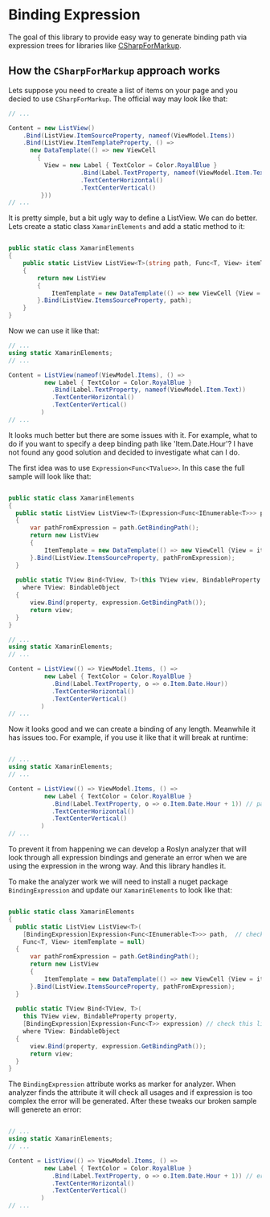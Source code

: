 # Binding Expression

The goal of this library to provide easy way to generate binding path via expression trees for libraries like [CSharpForMarkup](https://github.com/VincentH-Net/CSharpForMarkup).

## How the ` CSharpForMarkup ` approach works

Lets suppose you need to create a list of items on your page and you decied to use ` CSharpForMarkup `. The official way may look like that:

``` cs 
// ...

Content = new ListView()
    .Bind(ListView.ItemSourceProperty, nameof(ViewModel.Items))
    .Bind(ListView.ItemTemplateProperty, () => 
      new DataTemplate(() => new ViewCell 
        { 
          View = new Label { TextColor = Color.RoyalBlue }
                    .Bind(Label.TextProperty, nameof(ViewModel.Item.Text))
                    .TextCenterHorizontal()
                    .TextCenterVertical() 
         }))
// ...
```

It is pretty simple, but a bit ugly way to define a ListView. We can do better.
Lets create a static class ` XamarinElements ` and add a static method to it:

``` cs 

public static class XamarinElements
{
    public static ListView ListView<T>(string path, Func<T, View> itemTemplate = null)
    {
        return new ListView
        {
            ItemTemplate = new DataTemplate(() => new ViewCell {View = itemTemplate?.Invoke()})
        }.Bind(ListView.ItemsSourceProperty, path);
    }
}
```

Now we can use it like that:
``` cs
// ...
using static XamarinElements;
// ...

Content = ListView(nameof(ViewModel.Items), () => 
          new Label { TextColor = Color.RoyalBlue }
            .Bind(Label.TextProperty, nameof(ViewModel.Item.Text))
            .TextCenterHorizontal()
            .TextCenterVertical() 
         )
// ...
```

It looks much better but there are some issues with it. For example, what to do if you want to specify a deep binding path like 'Item.Date.Hour'? 
I have not found any good solution and decided to investigate what can I do.

The first idea was to use ` Expression<Func<TValue>> `.
In this case the full sample will look like that:
``` cs

public static class XamarinElements
{
  public static ListView ListView<T>(Expression<Func<IEnumerable<T>>> path, Func<T, View> itemTemplate = null)
  {
      var pathFromExpression = path.GetBindingPath();
      return new ListView
      {
          ItemTemplate = new DataTemplate(() => new ViewCell {View = itemTemplate?.Invoke(default)})
      }.Bind(ListView.ItemsSourceProperty, pathFromExpression);
  }
  
  public static TView Bind<TView, T>(this TView view, BindableProperty property, Expression<Func<T>> expression)
    where TView: BindableObject
  {
      view.Bind(property, expression.GetBindingPath());
      return view;
  }
}

// ...
using static XamarinElements;
// ...

Content = ListView(() => ViewModel.Items, () => 
          new Label { TextColor = Color.RoyalBlue }
            .Bind(Label.TextProperty, o => o.Item.Date.Hour))
            .TextCenterHorizontal()
            .TextCenterVertical() 
         )
// ...

``` 
Now it looks good and we can create a binding of any length. Meanwhile it has issues too. For example, if you use it like that it will break at runtime:
``` cs

// ...
using static XamarinElements;
// ...

Content = ListView(() => ViewModel.Items, () => 
          new Label { TextColor = Color.RoyalBlue }
            .Bind(Label.TextProperty, o => o.Item.Date.Hour + 1)) // pay attention to this line
            .TextCenterHorizontal()
            .TextCenterVertical() 
         )
// ...

```
To prevent it from happening we can develop a Roslyn analyzer that will look through all expression bindings and generate an error when we are using the expression in the wrong way.
And this library handles it. 

To make the analyzer work we will need to install a nuget package ` BindingExpression ` and update our ` XamarinElements ` to look like that:
``` cs

public static class XamarinElements
{
  public static ListView ListView<T>(
    [BindingExpression]Expression<Func<IEnumerable<T>>> path,  // check this like
    Func<T, View> itemTemplate = null)
  {
      var pathFromExpression = path.GetBindingPath();
      return new ListView
      {
          ItemTemplate = new DataTemplate(() => new ViewCell {View = itemTemplate?.Invoke(default)})
      }.Bind(ListView.ItemsSourceProperty, pathFromExpression);
  }
  
  public static TView Bind<TView, T>(
    this TView view, BindableProperty property, 
    [BindingExpression]Expression<Func<T>> expression) // check this like
    where TView: BindableObject
  {
      view.Bind(property, expression.GetBindingPath());
      return view;
  }
}

```
The ` BindingExpression ` attribute works as marker for analyzer. When analyzer finds the attribute it will check all usages and if expression is too complex the error will be generated.
After these tweaks our broken sample will generete an error:
``` cs

// ...
using static XamarinElements;
// ...

Content = ListView(() => ViewModel.Items, () => 
          new Label { TextColor = Color.RoyalBlue }
            .Bind(Label.TextProperty, o => o.Item.Date.Hour + 1)) // error here
            .TextCenterHorizontal()
            .TextCenterVertical() 
         )
// ...
``` 



